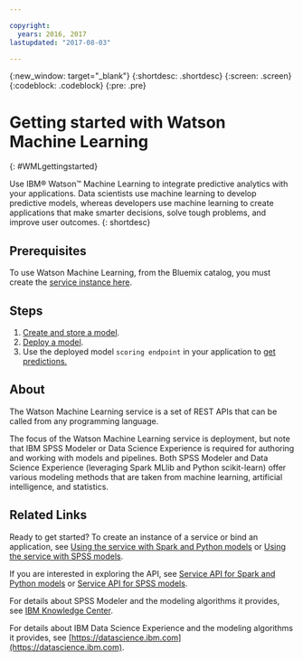 ```yaml
---

copyright:
  years: 2016, 2017
lastupdated: "2017-08-03"

---
```


<!-- Common attributes used in the template are defined as follows: -->
{:new_window: target="_blank"}
{:shortdesc: .shortdesc}
{:screen: .screen}
{:codeblock: .codeblock}
{:pre: .pre}

# Getting started with Watson Machine Learning
{: #WMLgettingstarted}

Use IBM® Watson™ Machine Learning to integrate predictive analytics with your applications. Data scientists use machine learning to develop predictive models, whereas developers use machine learning to create applications that make smarter decisions, solve tough problems, and improve user outcomes.
{: shortdesc}

## Prerequisites

To use Watson Machine Learning, from the Bluemix catalog, you must create the [service instance here](https://console.bluemix.net/catalog/services/ibm-watson-machine-learning/).

## Steps

1. [Create and store a model](pm_custom_models.html).
2. [Deploy a  model](pm_service_api_spark_online.html).
3. Use the deployed model `scoring endpoint` in your application to [get predictions.](pm_service_api_spark_building.html)

## About

The Watson Machine Learning service is a set of REST APIs that can be
called from any programming language.

The focus of the Watson Machine Learning service is deployment, but note
that IBM SPSS Modeler or Data Science Experience is required for
authoring and working with models and pipelines. Both SPSS
Modeler and Data Science Experience (leveraging Spark MLlib and Python scikit-learn) offer various modeling methods that are taken from machine
learning, artificial intelligence, and statistics.

## Related Links

Ready to get started? To create an instance of a service or bind
an application, see [Using the service with Spark and Python models](using_pm_service_dsx.html) or
[Using the service with SPSS models](using_pm_service.html).

If you are interested in exploring the API, see [Service API for Spark and Python models](pm_service_api_spark.html) or [Service
API for SPSS models](pm_service_api_spss.html).

For details about SPSS Modeler and the modeling algorithms it
provides, see [IBM Knowledge Center](https://www.ibm.com/support/knowledgecenter/SS3RA7).

For details about IBM Data Science Experience and the modeling
algorithms it provides, see [https://datascience.ibm.com](https://datascience.ibm.com).
